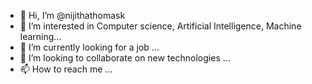 - 👋 Hi, I’m @nijithathomask
- 👀 I’m interested in Computer science, Artificial Intelligence, Machine learning...
- 🌱 I’m currently looking for a job ...
- 💞️ I’m looking to collaborate on new technologies ...
- 📫 How to reach me ...

<!---
nijithathomask/nijithathomask is a ✨ special ✨ repository because its `README.md` (this file) appears on your GitHub profile.
You can click the Preview link to take a look at your changes.
--->
